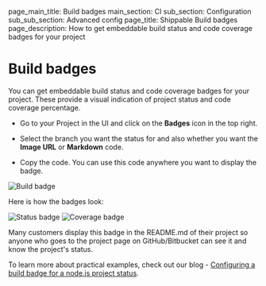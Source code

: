 page_main_title: Build badges
main_section: CI
sub_section: Configuration
sub_sub_section: Advanced config
page_title: Shippable Build badges
page_description: How to get embeddable build status and code coverage badges for your project

# Build badges

You can get embeddable build status and code coverage badges for your project. These provide a visual indication of project status and code coverage percentage.

- Go to your Project in the UI and click on the **Badges** icon in the top right.

- Select the branch you want the status for and also whether you want the **Image URL** or **Markdown** code.

- Copy the code. You can use this code anywhere you want to display the badge.

<img src="/images/ci/build-badge.png" alt="Build badge">

Here is how the badges look:

<img src="/images/ci/status-badge.png" alt="Status badge"> <img src="/images/ci/coverage-badge.png" alt="Coverage badge">

Many customers display this badge in the README.md of their project so anyone who goes to the project page on GitHub/Bitbucket can see it and know the project's status.  

To learn more about practical examples, check out our blog - [Configuring a build badge for a node.js project status](http://blog.shippable.com/configuring-a-visual-indicator-for-a-node.js-project-status).
